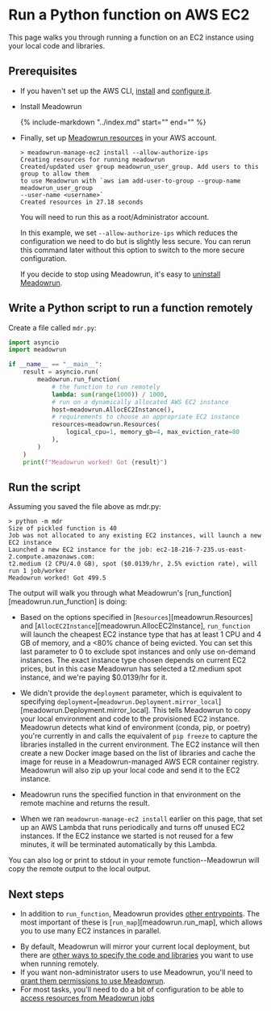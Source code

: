 # Run a Python function on AWS EC2

This page walks you through running a function on an EC2 instance using your local code
and libraries.


## Prerequisites

- If you haven't set up the AWS CLI,
  [install](https://docs.aws.amazon.com/cli/latest/userguide/getting-started-install.html)
  and [configure
  it](https://docs.aws.amazon.com/cli/latest/userguide/cli-configure-quickstart.html).

- Install Meadowrun

    {%
    include-markdown "../index.md"
    start="<!--install-start-->"
    end="<!--install-end-->"
    %}

- Finally, set up [Meadowrun resources](../../reference/aws_resources) in your AWS account.

    ```
    > meadowrun-manage-ec2 install --allow-authorize-ips
    Creating resources for running meadowrun
    Created/updated user group meadowrun_user_group. Add users to this group to allow them
    to use Meadowrun with `aws iam add-user-to-group --group-name meadowrun_user_group
    --user-name <username>`
    Created resources in 27.18 seconds
    ```

    You will need to run this as a root/Administrator account.
    
    In this example, we set `--allow-authorize-ips` which reduces the configuration we need
    to do but is slightly less secure. You can rerun this command later without this option
    to switch to the more secure configuration.
    
    If you decide to stop using Meadowrun, it's easy to [uninstall Meadowrun](../../how_to/uninstall).


## Write a Python script to run a function remotely

Create a file called `mdr.py`:

```python
import asyncio
import meadowrun

if __name__ == "__main__":
    result = asyncio.run(
        meadowrun.run_function(
            # the function to run remotely
            lambda: sum(range(1000)) / 1000,
            # run on a dynamically allocated AWS EC2 instance
            host=meadowrun.AllocEC2Instance(),
            # requirements to choose an appropriate EC2 instance
            resources=meadowrun.Resources(
                logical_cpu=1, memory_gb=4, max_eviction_rate=80
            ),
        )
    )
    print(f"Meadowrun worked! Got {result}")
```

## Run the script

Assuming you saved the file above as mdr.py:

```
> python -m mdr 
Size of pickled function is 40
Job was not allocated to any existing EC2 instances, will launch a new EC2 instance
Launched a new EC2 instance for the job: ec2-18-216-7-235.us-east-2.compute.amazonaws.com:
t2.medium (2 CPU/4.0 GB), spot ($0.0139/hr, 2.5% eviction rate), will run 1 job/worker
Meadowrun worked! Got 499.5
```

The output will walk you through what Meadowrun's [run_function][meadowrun.run_function]
is doing:

- Based on the options specified in [`Resources`][meadowrun.Resources] and
  [`AllocEC2Instance`][meadowrun.AllocEC2Instance], `run_function` will launch the
  cheapest EC2 instance type that has at least 1 CPU and 4 GB of memory, and a <80%
  chance of being evicted. You can set this last parameter to 0 to exclude spot instances
  and only use on-demand instances. The exact instance type chosen depends on current EC2
  prices, but in this case Meadowrun has selected a t2.medium spot instance, and we're
  paying $0.0139/hr for it.

- We didn't provide the `deployment` parameter, which is equivalent to specifying
  `deployment=`[`meadowrun.Deployment.mirror_local`][meadowrun.Deployment.mirror_local].
  This tells Meadowrun to copy your local environment and code to the provisioned EC2
  instance. Meadowrun detects what kind of environment (conda, pip, or poetry) you're
  currently in and calls the equivalent of `pip freeze` to capture the libraries installed
  in the current environment. The EC2 instance will then create a new Docker image based
  on the list of libraries and cache the image for reuse in a Meadowrun-managed AWS ECR
  container registry. Meadowrun will also zip up your local code and send it to the EC2
  instance.

- Meadowrun runs the specified function in that environment on the remote machine and
  returns the result.

- When we ran `meadowrun-manage-ec2 install` earlier on this page, that set up an AWS
  Lambda that runs periodically and turns off unused EC2 instances. If the EC2 instance we
  started is not reused for a few minutes, it will be terminated automatically by this
  Lambda.


You can also log or print to stdout in your remote function--Meadowrun will copy the
remote output to the local output.


## Next steps

- In addition to `run_function`, Meadowrun provides [other entrypoints](../../reference/entry_points).
  The most important of these is [`run_map`][meadowrun.run_map], which allows you to use
  many EC2 instances in parallel.
<!--aws-azure-generic-next-steps-start-->
- By default, Meadowrun will mirror your current local deployment, but there are [other
  ways to specify the code and libraries](../../reference/deployment) you want to use when running
  remotely.
- If you want non-administrator users to use Meadowrun, you'll need to [grant them
  permissions to use Meadowrun](../../how_to/user_permissions).
- For most tasks, you'll need to do a bit of configuration to be able to [access
  resources from Meadowrun jobs](../../how_to/access_resources)
<!--aws-azure-generic-next-steps-end--->